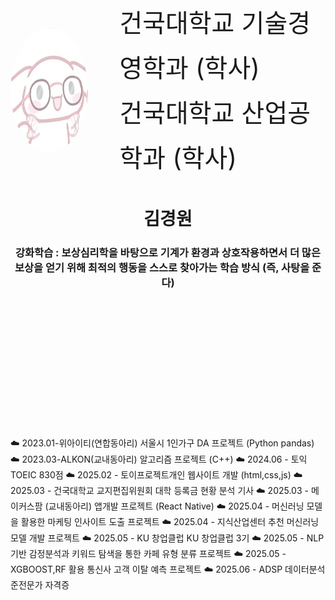 
<div style="display: flex; align-items: center; justify-content: center; margin-top: 100px; gap: 50px;">
  <!-- 왼쪽: 프로필 이미지 -->
  <div>
    <img src="Geffi_Profile_Round.png" width="200" height="200" style="border-radius: 50%;">
  </div>

  <!-- 오른쪽: 학력 정보 -->
  <div style="font-size: 40px; line-height: 1.8; text-align: left;">
    건국대학교 기술경영학과 (학사)<br>
    건국대학교 산업공학과 (학사)
  </div>
</div>

<h1 align="center">김경원</h1>
<h3 align="center">강화학습 : 보상심리학을 바탕으로 기계가 환경과 상호작용하면서 더 많은 보상을 얻기 위해 최적의 행동을 스스로 찾아가는 학습 방식 (즉, 사탕을 준다)</h3>

<br>


<div align="left" style="margin-top: 200px; line-height: 1.8;">
☁️  2023.01-위아이티(연합동아리) 서울시 1인가구 DA 프로젝트 (Python pandas)
☁️  2023.03-ALKON(교내동아리) 알고리즘 프로젝트 (C++)
☁️  2024.06 - 토익TOEIC 830점
☁️  2025.02 - 토이프로젝트개인 웹사이트 개발 (html,css,js)
☁️  2025.03 - 건국대학교 교지편집위원회 대학 등록금 현황 분석 기사
☁️  2025.03 - 메이커스팜 (교내동아리) 앱개발 프로젝트 (React Native)
☁️  2025.04 - 머신러닝 모델을 활용한 마케팅 인사이트 도출 프로젝트
☁️  2025.04 - 지식산업센터 추천 머신러닝 모델 개발 프로젝트
☁️  2025.05 - KU 창업클럽 KU 창업클럽 3기
☁️  2025.05 - NLP 기반 감정분석과 키워드 탐색을 통한 카페 유형 분류 프로젝트
☁️  2025.05 - XGBOOST,RF 활용 통신사 고객 이탈 예측 프로젝트
☁️  2025.06 - ADSP 데이터분석 준전문가 자격증
  <br>
</div>
